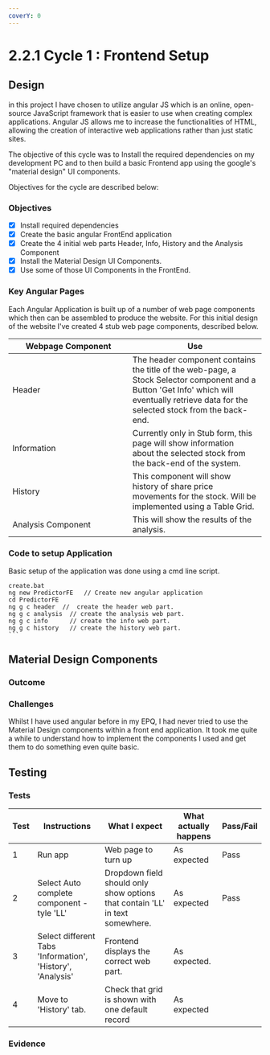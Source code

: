 ```yaml
---
coverY: 0
---
```


# 2.2.1 Cycle 1 : Frontend Setup

## Design



in this project I have chosen to utilize angular JS which is an online, open-source JavaScript framework that is easier to use when creating complex applications. Angular JS allows me to increase the functionalities of HTML, allowing the creation of interactive web applications rather than just static sites.

The objective of this cycle was to Install the required dependencies on my development PC and to then build a basic Frontend app using the google's "material design" UI components.&#x20;

Objectives for the cycle are described below:

### Objectives

* [x] Install required dependencies
* [x] Create the basic angular FrontEnd application
* [x] Create the 4 initial web parts  Header, Info,  History and the Analysis Component
* [x] Install the Material Design UI Components.
* [x] Use some of those UI Components in the FrontEnd.

### Key Angular Pages&#x20;

Each Angular Application is built up of a number of web page components which then can be assembled to produce the website. For this initial design of the website I've created 4 stub web page components, described below.



<table><thead><tr><th width="223">Webpage Component</th><th>Use</th></tr></thead><tbody><tr><td>Header </td><td>The header component contains the title of the web-page, a Stock Selector component and a Button 'Get Info' which will eventually retrieve data for the selected stock from the back-end.</td></tr><tr><td>Information</td><td>Currently only in Stub form, this page will show information about the selected stock from the back-end of the system.</td></tr><tr><td>History</td><td>This component will show history of share price movements for the stock. Will be implemented using a Table Grid.</td></tr><tr><td>Analysis Component</td><td>This will show the results of the analysis.</td></tr></tbody></table>

### Code to setup Application

Basic setup of the application was done using a cmd line script.

````
create.bat
ng new PredictorFE   // Create new angular application
cd PredictorFE 
ng g c header  //  create the header web part.
ng g c analysis  // create the analysis web part.
ng g c info      // create the info web part.
ng g c history   // create the history web part.
```
````

## Material Design Components

###

###

###

### Outcome



### Challenges

Whilst I have used angular before in my EPQ, I had never tried to use the Material Design components within a front end application. It took me quite a while to understand how to implement the components I used and get them to do something even quite basic.

## Testing



### Tests

| Test | Instructions                                               | What I expect                                                                | What actually happens | Pass/Fail |
| ---- | ---------------------------------------------------------- | ---------------------------------------------------------------------------- | --------------------- | --------- |
| 1    | Run app                                                    | Web page to turn up                                                          | As expected           | Pass      |
| 2    | Select Auto complete component - tyle 'LL'                 | Dropdown field should only show options that contain 'LL' in text somewhere. | As expected           | Pass      |
| 3    | Select different Tabs 'Information', 'History', 'Analysis' | Frontend displays the correct web part.                                      | As expected.          |           |
| 4    | Move to 'History' tab.                                     | Check that grid is shown with one default record                             | As expected           |           |

### Evidence
